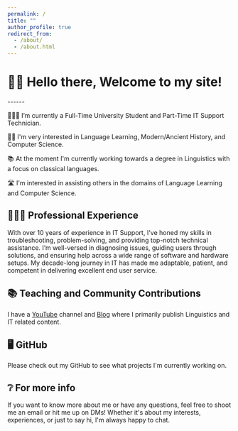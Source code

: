 ```yaml
---
permalink: /
title: ""
author_profile: true
redirect_from: 
  - /about/
  - /about.html
---
```


<h1>👋🏼 Hello there, Welcome to my site!</h1>
------
<p>👨🏻‍💻 I’m currently a Full-Time University Student and Part-Time IT Support Technician.</p>
<p>✍🏼 I'm very interested in Language Learning, Modern/Ancient History, and Computer Science.</p>
<p>📚 At the moment I'm currently working towards a degree in Linguistics with a focus on classical languages.</p>
<p>🛣️ I'm interested in assisting others in the domains of Language Learning and Computer Science.</p>
<h2 id="-professional-experience">🧑🏽‍💻 Professional Experience</h2>
<p>With over 10 years of experience in IT Support, I've honed my skills in troubleshooting, problem-solving, and providing top-notch technical assistance. I’m well-versed in diagnosing issues, guiding users through solutions, and ensuring help across a wide range of software and hardware setups. My decade-long journey in IT has made me adaptable, patient, and competent in delivering excellent end user service.</p>
<h2 id="-teaching-and-community-contributions">📚 Teaching and Community Contributions</h2>
<p>I have a <a href="https://www.youtube.com/@dfgdfgdfg">YouTube</a> channel and <a href="https://darius.dk/blog">Blog</a> where I primarily publish Linguistics and IT related content.</p>
<h2 id="-open-source-contributions">🖥️ GitHub</h2>
<p>Please check out my GitHub to see what projects I'm currently working on.</p>
<h2 id="-teaching-and-community-contributions">❔ For more info</h2>
<p>If you want to know more about me or have any questions, feel free to shoot me an email or hit me up on DMs! Whether it's about my interests, experiences, or just to say hi, I'm always happy to chat.</p>
